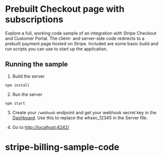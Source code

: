 # Prebuilt Checkout page with subscriptions

Explore a full, working code sample of an integration with Stripe Checkout and Customer Portal. The client- and server-side code redirects to a prebuilt payment page hosted on Stripe. Included are some basic build and run scripts you can use to start up the application.

## Running the sample

1. Build the server

```
npm install
```

2. Run the server

```
npm start
```

3. Create your `/webhook` endpoint and get your webhook secret key in the [Dashboard](https://dashboard.stripe.com/test/webhooks). Use this to replace the whsec_12345 in the Server file.

4. Go to [http://localhost:4242/](http://localhost:4242/)
# stripe-billing-sample-code
